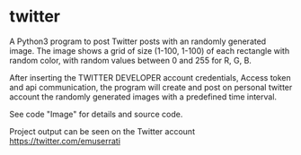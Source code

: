 # twitter
A Python3 program to post Twitter posts with an randomly generated image. The image shows a grid of size (1-100, 1-100) of each rectangle with random color, with random values between 0 and 255 for R, G, B.

After inserting the TWITTER DEVELOPER account credentials, Access token and api communication, the program will create and post on personal twitter account the randomly generated images with a predefined time interval.

See code "Image" for details and source code.

Project output can be seen on the Twitter account https://twitter.com/emuserrati
